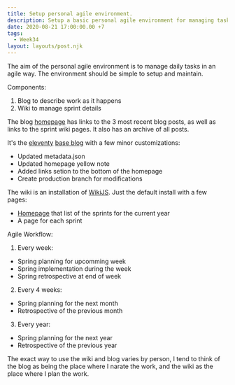 ```yaml
---
title: Setup personal agile environment.
description: Setup a basic personal agile environment for managing tasks.
date: 2020-08-21 17:00:00.00 +7
tags:
  - Week34
layout: layouts/post.njk
---
```

The aim of the personal agile environment is to manage daily tasks in an agile way. The environment should be simple to setup and maintain.

Components:

1. Blog to describe work as it happens
2. Wiki to manage sprint details

The blog [homepage](/) has links to the 3 most recent blog posts, as well as links to the sprint wiki pages. It also has an archive of all posts.

It's the [eleventy](https://github.com/11ty/eleventy) [base blog](https://github.com/11ty/eleventy-base-blog) with a few minor customizations:

- Updated metadata.json
- Updated homepage yellow note
- Added links setion to the bottom of the homepage
- Create production branch for modifications

The wiki is an installation of [WikiJS](https://github.com/Requarks/wiki). Just the default install with a few pages:

- [Homepage](http://localhost:3000/en/home) that list of the sprints for the current year
- A page for each sprint

Agile Workflow:

1. Every week:

- Spring planning for upcomming week
- Spring implementation during the week
- Spring retrospective at end of week

2. Every 4 weeks:

- Spring planning for the next month
- Retrospective of the previous month

3. Every year:

- Spring planning for the next year
- Retrospective of the previous year

The exact way to use the wiki and blog varies by person, I tend to think of the blog as being the place where I narate the work, and the wiki as the place where I plan the work.
